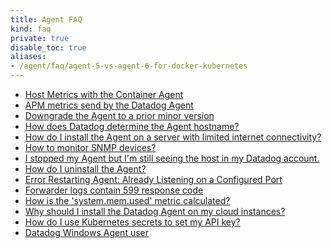 ```yaml
---
title: Agent FAQ
kind: faq
private: true
disable_toc: true
aliases:
- /agent/faq/agent-5-vs-agent-6-for-docker-kubernetes
---
```


* [Host Metrics with the Container Agent][1]
* [APM metrics send by the Datadog Agent][2]
* [Downgrade the Agent to a prior minor version][3]
* [How does Datadog determine the Agent hostname?][4]
* [How do I install the Agent on a server with limited internet connectivity?][5]
* [How to monitor SNMP devices?][6]
* [I stopped my Agent but I'm still seeing the host in my Datadog account.][7]
* [How do I uninstall the Agent?][8]
* [Error Restarting Agent: Already Listening on a Configured Port][9]
* [Forwarder logs contain 599 response code][10]
* [How is the 'system.mem.used' metric calculated?][11]
* [Why should I install the Datadog Agent on my cloud instances?][12]
* [How do I use Kubernetes secrets to set my API key?][13]
* [Datadog Windows Agent user][14]

[1]: /agent/faq/host-metrics-with-the-container-agent
[2]: /agent/faq/agent-apm-metrics
[3]: /agent/faq/downgrade-datadog-agent
[4]: /agent/faq/how-datadog-agent-determines-the-hostname
[5]: /agent/faq/how-do-i-install-the-agent-on-a-server-with-limited-internet-connectivity
[6]: /agent/faq/how-to-monitor-snmp-devices
[7]: /agent/faq/i-stopped-my-agent-but-i-m-still-seeing-the-host
[8]: /agent/faq/how-do-i-uninstall-the-agent
[9]: /agent/faq/error-restarting-agent-already-listening-on-a-configured-port
[10]: /agent/faq/forwarder-logs-contain-599-response-code
[11]: /agent/faq/how-is-the-system-mem-used-metric-calculated
[12]: /agent/faq/why-should-i-install-the-agent-on-my-cloud-instances
[13]: /agent/faq/kubernetes-secrets
[14]: /agent/faq/windows-agent-ddagent-user
